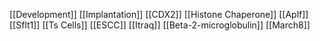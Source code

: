 [[Development]]
[[Implantation]]
[[CDX2]]
[[Histone Chaperone]]
[[Aplf]]
[[Sflt1]]
[[Ts Cells]]
[[ESCC]]
[[Itraq]]
[[Beta-2-microglobulin]]
[[March8]]
